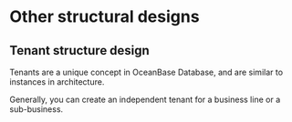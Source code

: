 # Other structural designs

## Tenant structure design

Tenants are a unique concept in OceanBase Database, and are similar to instances in architecture.

Generally, you can create an independent tenant for a business line or a sub-business.

